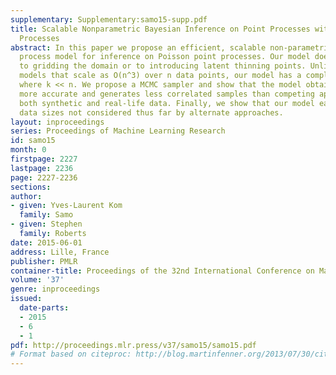 ```yaml
---
supplementary: Supplementary:samo15-supp.pdf
title: Scalable Nonparametric Bayesian Inference on Point Processes with Gaussian
  Processes
abstract: In this paper we propose an efficient, scalable non-parametric Gaussian
  process model for inference on Poisson point processes. Our model does not resort
  to gridding the domain or to introducing latent thinning points. Unlike competing
  models that scale as O(n^3) over n data points, our model has a complexity O(nk^2)
  where k << n. We propose a MCMC sampler and show that the model obtained is faster,
  more accurate and generates less correlated samples than competing approaches on
  both synthetic and real-life data. Finally, we show that our model easily handles
  data sizes not considered thus far by alternate approaches.
layout: inproceedings
series: Proceedings of Machine Learning Research
id: samo15
month: 0
firstpage: 2227
lastpage: 2236
page: 2227-2236
sections: 
author:
- given: Yves-Laurent Kom
  family: Samo
- given: Stephen
  family: Roberts
date: 2015-06-01
address: Lille, France
publisher: PMLR
container-title: Proceedings of the 32nd International Conference on Machine Learning
volume: '37'
genre: inproceedings
issued:
  date-parts:
  - 2015
  - 6
  - 1
pdf: http://proceedings.mlr.press/v37/samo15/samo15.pdf
# Format based on citeproc: http://blog.martinfenner.org/2013/07/30/citeproc-yaml-for-bibliographies/
---
```

